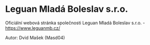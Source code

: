 # Leguan Mladá Boleslav s.r.o.
Oficiální webová stránka společnosti Leguan Mladá Boleslav s.r.o. - https://www.leguanmb.cz/

Autor: Dvid Mašek (Masd04)
